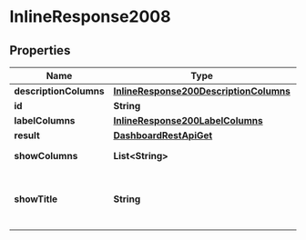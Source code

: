 # InlineResponse2008

## Properties
Name | Type | Description | Notes
------------ | ------------- | ------------- | -------------
**descriptionColumns** | [**InlineResponse200DescriptionColumns**](InlineResponse200DescriptionColumns.md) |  |  [optional]
**id** | **String** | The item id |  [optional]
**labelColumns** | [**InlineResponse200LabelColumns**](InlineResponse200LabelColumns.md) |  |  [optional]
**result** | [**DashboardRestApiGet**](DashboardRestApiGet.md) |  |  [optional]
**showColumns** | **List&lt;String&gt;** | A list of columns |  [optional]
**showTitle** | **String** | A title to render. Will be translated by babel |  [optional]
